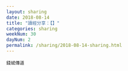 ```yaml
---
layout: sharing
date: 2018-08-14
title: "讀經分享：【】"
categories: sharing
weekNum: 30
dayNum: 2
permalink: /sharing/2018-08-14-sharing.html
---
```


`錢斌傳道`
